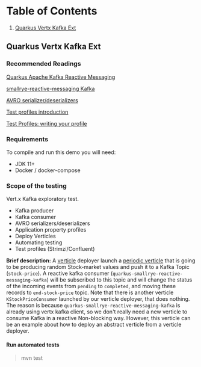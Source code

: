 # Table of Contents
1. [Quarkus Vertx Kafka Ext](#quarkus-vertx-kafka-ext)

## Quarkus Vertx Kafka Ext

### Recommended Readings

[Quarkus Apache Kafka Reactive Messaging](https://quarkus.io/guides/kafka)

[smallrye-reactive-messaging Kafka](https://smallrye.io/smallrye-reactive-messaging/smallrye-reactive-messaging/2/kafka/kafka.html)

[AVRO serializer/deserializers](https://smallrye.io/smallrye-reactive-messaging/smallrye-reactive-messaging/2.2/kafka/kafka.html#kafka-avro-configuration)

[Test profiles introduction](https://quarkus.io/blog/quarkus-test-profiles/)

[Test Profiles: writing your profile](https://quarkus.io/guides/getting-started-testing#writing-a-profile)

### Requirements

To compile and run this demo you will need:

- JDK 11+
- Docker / docker-compose

### Scope of the testing

Vert.x Kafka exploratory test. 
* Kafka producer
* Kafka consumer
* AVRO serializers/deserializers
* Application property profiles
* Deploy Verticles
* Automating testing
* Test profiles (Strimzi/Confluent)

**Brief description:** A [verticle][1] deployer launch a [periodic verticle][2] that is going to be producing random Stock-market values and push it to a Kafka Topic (`stock-price`). 
A reactive kafka consumer (`quarkus-smallrye-reactive-messaging-kafka`) will be subscribed to this topic and will change the status of the incoming events from `pending` to `completed`, and moving these records to `end-stock-price` topic. 
Note that there is another verticle `KStockPriceConsumer` launched by our verticle deployer, that does nothing. The reason is because `quarkus-smallrye-reactive-messaging-kafka` is already using vertx kafka client, 
so we don't really need a new verticle to consume Kafka in a reactive Non-blocking way. However, this verticle can be an example about how to deploy an abstract verticle from a verticle deployer.   
 
 [1]: https://vertx.io/docs/vertx-core/java/#_verticles
 [2]: https://vertx.io/docs/vertx-core/java/#_executing_periodic_and_delayed_actions

#### Run automated tests
> mvn test
